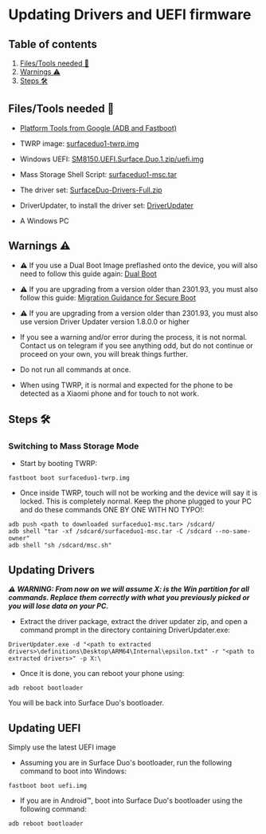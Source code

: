 # Updating Drivers and UEFI firmware

## Table of contents
1. [Files/Tools needed 📃](#filestools-needed-📃)
2. [Warnings ⚠️](#warnings-⚠️)
4. [Steps 🛠️](#steps-🛠️)

## Files/Tools needed 📃
- [Platform Tools from Google (ADB and Fastboot)](https://developer.android.com/studio/releases/platform-tools)

- TWRP image: [surfaceduo1-twrp.img](https://github.com/WOA-Project/SurfaceDuo-Guides/raw/main/InstallWindows/Files/surfaceduo1-twrp.img)

- Windows UEFI: [SM8150.UEFI.Surface.Duo.1.zip/uefi.img](https://github.com/WOA-Project/SurfaceDuoPkg/releases/latest)

- Mass Storage Shell Script: [surfaceduo1-msc.tar](https://github.com/WOA-Project/SurfaceDuo-Guides/raw/main/InstallWindows/Files/surfaceduo1-msc.tar)

- The driver set: [SurfaceDuo-Drivers-Full.zip](https://github.com/WOA-Project/SurfaceDuo-Drivers/releases/latest)

- DriverUpdater, to install the driver set: [DriverUpdater](https://github.com/WOA-Project/DriverUpdater/releases/latest)

- A Windows PC

## Warnings ⚠️

- ⚠️ If you use a Dual Boot Image preflashed onto the device, you will also need to follow this guide again: [Dual Boot](../InstallWindows/DualBoot-SurfaceDuo1.md)

- ⚠️ If you are upgrading from a version older than 2301.93, you must also follow this guide: [Migration Guidance for Secure Boot](MigrationGuidanceForSecureBoot.md)

- ⚠️ If you are upgrading from a version older than 2301.93, you must also use version Driver Updater version 1.8.0.0 or higher

- If you see a warning and/or error during the process, it is not normal. Contact us on telegram if you see anything odd, but do not continue or proceed on your own, you will break things further.

- Do not run all commands at once.

- When using TWRP, it is normal and expected for the phone to be detected as a Xiaomi phone and for touch to not work.

## Steps 🛠️

### Switching to Mass Storage Mode

- Start by booting TWRP:

```batch
fastboot boot surfaceduo1-twrp.img
```

- Once inside TWRP, touch will not be working and the device will say it is locked. This is completely normal. Keep the phone plugged to your PC and do these commands ONE BY ONE WITH NO TYPO!:

```batch
adb push <path to downloaded surfaceduo1-msc.tar> /sdcard/
adb shell "tar -xf /sdcard/surfaceduo1-msc.tar -C /sdcard --no-same-owner"
adb shell "sh /sdcard/msc.sh"
```

## Updating Drivers

**_⚠️ WARNING: From now on we will assume X: is the Win partition for all commands. Replace them correctly with what you previously picked or you will lose data on your PC._**

- Extract the driver package, extract the driver updater zip, and open a command prompt in the directory containing DriverUpdater.exe:

```batch
DriverUpdater.exe -d "<path to extracted drivers>\definitions\Desktop\ARM64\Internal\epsilon.txt" -r "<path to extracted drivers>" -p X:\
```

- Once it is done, you can reboot your phone using:

```batch
adb reboot bootloader
```

You will be back into Surface Duo's bootloader.

## Updating UEFI

Simply use the latest UEFI image

- Assuming you are in Surface Duo's bootloader, run the following command to boot into Windows:

```batch
fastboot boot uefi.img
```

- If you are in Android™, boot into Surface Duo's bootloader using the following command:


```batch
adb reboot bootloader
```